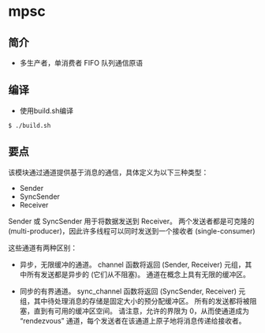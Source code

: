 # mpsc

## 简介
- 多生产者，单消费者 FIFO 队列通信原语

## 编译
- 使用build.sh编译
```shell
$ ./build.sh
```

## 要点
该模块通过通道提供基于消息的通信，具体定义为以下三种类型：
- Sender
- SyncSender
- Receiver

Sender 或 SyncSender 用于将数据发送到 Receiver。 两个发送者都是可克隆的 (multi-producer)，因此许多线程可以同时发送到一个接收者 (single-consumer)

这些通道有两种区别：

- 异步，无限缓冲的通道。 channel 函数将返回 (Sender, Receiver) 元组，其中所有发送都是异步的 (它们从不阻塞)。 通道在概念上具有无限的缓冲区。

- 同步的有界通道。 sync_channel 函数将返回 (SyncSender, Receiver) 元组，其中待处理消息的存储是固定大小的预分配缓冲区。 所有的发送都将被阻塞，直到有可用的缓冲区空间。 请注意，允许的界限为 0，从而使通道成为 “rendezvous” 通道，每个发送者在该通道上原子地将消息传递给接收者。